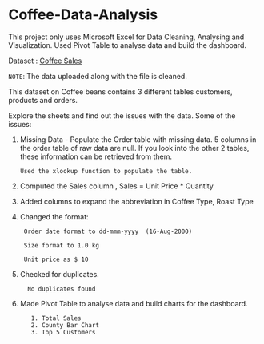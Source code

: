# Coffee-Data-Analysis
This project only uses Microsoft Excel for Data Cleaning, Analysing and Visualization. Used Pivot Table to analyse data and build the dashboard.

Dataset : [Coffee Sales](https://github.com/mochen862/excel-project-coffee-sales/blob/main/coffeeOrdersData.xlsx)

`NOTE`: The data uploaded along with the file is cleaned.

This dataset on Coffee beans contains 3 different tables customers, products and orders. 

Explore the sheets and find out the issues with the data. Some of the issues:

1. Missing Data - Populate the Order table with missing data. 5 columns in the order table of raw data are null. If you look into the other 2 tables, these information can be retrieved from them. 

       Used the xlookup function to populate the table.

2. Computed the Sales column , Sales = Unit Price * Quantity

3. Added columns to expand the abbreviation in Coffee Type, Roast Type

4. Changed the format:

        Order date format to dd-mmm-yyyy  (16-Aug-2000)
   
        Size format to 1.0 kg

        Unit price as $ 10

5. Checked for duplicates. 
   
         No duplicates found

7. Made Pivot Table to analyse data and build charts for the dashboard.

          1. Total Sales 
          2. County Bar Chart
          3. Top 5 Customers


